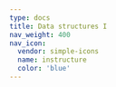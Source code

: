 ```yaml
---
type: docs
title: Data structures I
nav_weight: 400
nav_icon:
  vendor: simple-icons
  name: instructure
  color: 'blue'
---
```

